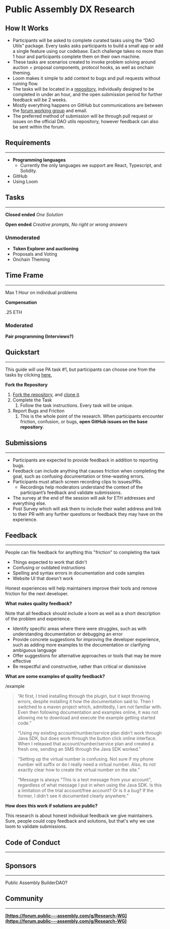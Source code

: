 # Public Assembly DX Research

## **How It Works**

- Participants will be asked to complete curated tasks using the “DAO Utils” package. Every tasks asks participants to build a small app or add a single feature using our codebase. Each challenge takes no more than 1 hour and participants complete them on their own machine.
- These tasks are scenarios created to invoke problem solving around auction + proposal components, protocol hooks, as well as onchain theming.
- Loom makes it simple to add context to bugs and pull requests without ruining flow.
- The tasks will be located in a [repository](https://www.notion.so/PA-DX-UX-Research-PAP10-Experimental-Bug-Bounty-798d30a2c7e94843a711946fb03ffea7), individually designed to be completed in under an hour, and the open submission period for further feedback will be 2 weeks.
- Mostly everything happens on GitHub but communications are between the [forum working group](https://forum.public---assembly.com/g/Research-WG) and email.
- The preferred method of submission will be through pull request or issues on the official DAO utils repository, however feedback can also be sent within the forum.

## **Requirements**

---

- **Programming languages**
    - Currently the only languages we support are React, Typescript, and Solidity.
- GitHub
- Using Loom

## **Tasks**

---

**Closed ended**
*One Solution*

**Open ended** 
*Creative prompts, No right or wrong answers*

### Unmoderated

- **Token Explorer and auctioning**
- Proposals and Voting
- Onchain Theming

## **Time Frame**

---

Max 1 Hour on individual problems

**Compensation**

.25 ETH

### **Moderated**

**Pair programming (Interviews?)** 

## **Quickstart**

---

This guide will use PA task #1, but participants can choose one from the tasks by clicking [here.](https://www.notion.so/3cd8f7e66ffc43d6a65d7eec2b9feabc) 

**Fork the Repository**

1. [Fork the repository](https://docs.github.com/en/get-started/quickstart/fork-a-repo), and [clone it](https://docs.github.com/en/repositories/creating-and-managing-repositories/cloning-a-repository).
2. Complete the Task
    1. Follow the task instructions. Every task will be unique.
3. Report Bugs and Friction
    1. This is the whole point of the research. When participants encounter friction, confusion, or bugs, **open GitHub issues on the base repository**.

## **Submissions**

---

- Participants are expected to provide feedback in addition to reporting bugs.
- Feedback can include anything that causes friction when completing the goal, such as confusing documentation or time-wasting errors.
- Participants must attach screen recording clips to issues/PRs.
    - Recordings help moderators understand the context of the participant’s feedback and validate submissions.
- The survey at the end of the session will ask for ETH addresses and everything else.
- Post Survey which will ask them to include their wallet address and link to their PR with any further questions or feedback they may have on the experience.

## **Feedback**

---

People can file feedback for anything this "friction" to completing the task

- Things expected to work that didn't
- Confusing or outdated instructions
- Spelling and syntax errors in documentation and code samples
- Website UI that doesn't work

 Honest experiences will help maintainers improve their tools and remove friction for the next developer.

**What makes quality feedback?**

Note that all feedback should include a loom as well as a short description of the problem and experience.

- Identify specific areas where there were struggles, such as with understanding documentation or debugging an error
- Provide concrete suggestions for improving the developer experience, such as adding more examples to the documentation or clarifying ambiguous language
- Offer suggestions for alternative approaches or tools that may be more effective
- Be respectful and constructive, rather than critical or dismissive

**What are some examples of quality feedback?**

/example

> “At first, I tried installing through the plugin, but it kept throwing errors, despite installing it how the documentation said to. Then I switched to a maven project which, admittedly, I am not familiar with. Even then following documentation and examples online, it was not allowing me to download and execute the example getting started code.”
> 

> “Using my existing account/number/service plan didn't work through Java SDK, but does work through the button click online interface. When I released that account/number/service plan and created a fresh one, sending an SMS through the Java SDK worked.”
> 

> “Setting up the virtual number is confusing. Not sure if my phone number will suffix or do I really need a virtual number. Also, its not exactly clear how to create the virtual number on the site.”
> 

> “Message is always "This is a test message from your account", regardless of what message I put in when using the Java SDK. Is this a limitation of the trial account/free account? Or is it a bug? If the former, I didn't see it documented clearly anywhere.”
> 

**How does this work if solutions are public?**

This research is about honest individual feedback we give maintainers. Sure, people could copy feedback and solutions, but that's why we use loom to validate submissions.

## **Code of Conduct**

---

## **Sponsors**

---

Public Assembly
BuilderDAO? 

## **Community**

---

**[https://forum.public---assembly.com/g/Research-WG](https://forum.public---assembly.com/g/Research-WG)**